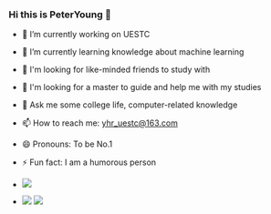 ### Hi this is PeterYoung 👋






- 🔭 I’m currently working on UESTC
- 🌱 I’m currently learning knowledge about machine learning
- 👯 I'm looking for like-minded friends to study with
- 🤔 I'm looking for a master to guide and help me with my studies
- 💬 Ask me some college life, computer-related knowledge
- 📫 How to reach me: yhr_uestc@163.com
- 😄 Pronouns: To be No.1
- ⚡ Fun fact: I am a humorous person

- ![](https://img.shields.io/badge/Love-ZC-informational)
- ![](https://img.shields.io/badge/Happy-Everyday-success)
![](https://image.flaticon.com/icons/svg/30/30544.svg)
